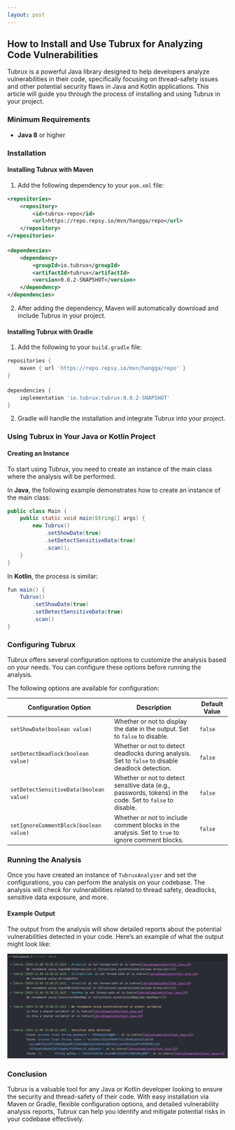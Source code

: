 ```yaml
---
layout: post
---
```


## How to Install and Use Tubrux for Analyzing Code Vulnerabilities

Tubrux is a powerful Java library designed to help developers analyze vulnerabilities in their code, specifically focusing on thread-safety issues and other potential security flaws in Java and Kotlin applications. This article will guide you through the process of installing and using Tubrux in your project.

### Minimum Requirements
- **Java 8** or higher

### Installation

#### Installing Tubrux with Maven

1. Add the following dependency to your `pom.xml` file:

```xml
<repositories>
    <repository>
        <id>tubrux-repo</id>
        <url>https://repo.repsy.io/mvn/hangga/repo</url>
    </repository>
</repositories>

<dependencies>
    <dependency>
        <groupId>io.tubrux</groupId>
        <artifactId>tubrux</artifactId>
        <version>0.0.2-SNAPSHOT</version>
    </dependency>
</dependencies>
```

2. After adding the dependency, Maven will automatically download and include Tubrux in your project.

#### Installing Tubrux with Gradle

1. Add the following to your `build.gradle` file:

```groovy
repositories {
    maven { url 'https://repo.repsy.io/mvn/hangga/repo' }
}

dependencies {
    implementation 'io.tubrux:tubrux:0.0.2-SNAPSHOT'
}
```

2. Gradle will handle the installation and integrate Tubrux into your project.

### Using Tubrux in Your Java or Kotlin Project

#### Creating an Instance

To start using Tubrux, you need to create an instance of the main class where the analysis will be performed.

In **Java**, the following example demonstrates how to create an instance of the main class:

```java
public class Main {
    public static void main(String[] args) {
        new Tubrux()
            .setShowDate(true)
            .setDetectSensitiveData(true)
            .scan();
    }
}
```

In **Kotlin**, the process is similar:

```java
fun main() {
    Tubrux()
        .setShowDate(true)
        .setDetectSensitiveData(true)
        .scan()
}
```

### Configuring Tubrux

Tubrux offers several configuration options to customize the analysis based on your needs. You can configure these options before running the analysis.

The following options are available for configuration:

| **Configuration Option**         | **Description**                                                                                         | **Default Value** |
|-----------------------------------|---------------------------------------------------------------------------------------------------------|-------------------|
| `setShowDate(boolean value)`      | Whether or not to display the date in the output. Set to `false` to disable.                           | `false`            |
| `setDetectDeadlock(boolean value)`| Whether or not to detect deadlocks during analysis. Set to `false` to disable deadlock detection.       | `false`            |
| `setDetectSensitiveData(boolean value)` | Whether or not to detect sensitive data (e.g., passwords, tokens) in the code. Set to `false` to disable. | `false`            |
| `setIgnoreCommentBlock(boolean value)`  | Whether or not to include comment blocks in the analysis. Set to `true` to ignore comment blocks.     | `false`           |


### Running the Analysis

Once you have created an instance of `TubruxAnalyzer` and set the configurations, you can perform the analysis on your codebase. The analysis will check for vulnerabilities related to thread safety, deadlocks, sensitive data exposure, and more.

#### Example Output

The output from the analysis will show detailed reports about the potential vulnerabilities detected in your code. Here’s an example of what the output might look like:

<img src="https://github.com/tubrux/blog/blob/dark/_posts/example-output.png?raw=true"/>

### Conclusion

Tubrux is a valuable tool for any Java or Kotlin developer looking to ensure the security and thread-safety of their code. With easy installation via Maven or Gradle, flexible configuration options, and detailed vulnerability analysis reports, Tubrux can help you identify and mitigate potential risks in your codebase effectively.
